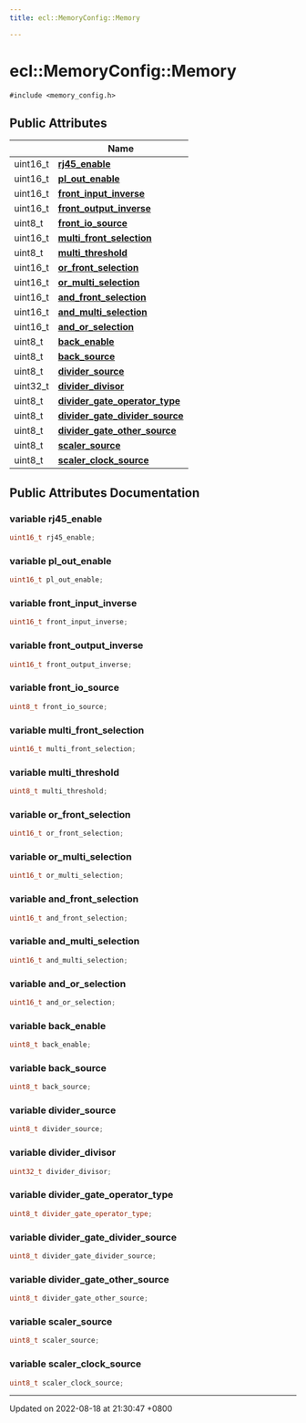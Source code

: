 ```yaml
---
title: ecl::MemoryConfig::Memory

---
```


# ecl::MemoryConfig::Memory






`#include <memory_config.h>`

## Public Attributes

|                | Name           |
| -------------- | -------------- |
| uint16_t | **[rj45_enable](structecl_1_1MemoryConfig_1_1Memory.md#variable-rj45-enable)**  |
| uint16_t | **[pl_out_enable](structecl_1_1MemoryConfig_1_1Memory.md#variable-pl-out-enable)**  |
| uint16_t | **[front_input_inverse](structecl_1_1MemoryConfig_1_1Memory.md#variable-front-input-inverse)**  |
| uint16_t | **[front_output_inverse](structecl_1_1MemoryConfig_1_1Memory.md#variable-front-output-inverse)**  |
| uint8_t | **[front_io_source](structecl_1_1MemoryConfig_1_1Memory.md#variable-front-io-source)**  |
| uint16_t | **[multi_front_selection](structecl_1_1MemoryConfig_1_1Memory.md#variable-multi-front-selection)**  |
| uint8_t | **[multi_threshold](structecl_1_1MemoryConfig_1_1Memory.md#variable-multi-threshold)**  |
| uint16_t | **[or_front_selection](structecl_1_1MemoryConfig_1_1Memory.md#variable-or-front-selection)**  |
| uint16_t | **[or_multi_selection](structecl_1_1MemoryConfig_1_1Memory.md#variable-or-multi-selection)**  |
| uint16_t | **[and_front_selection](structecl_1_1MemoryConfig_1_1Memory.md#variable-and-front-selection)**  |
| uint16_t | **[and_multi_selection](structecl_1_1MemoryConfig_1_1Memory.md#variable-and-multi-selection)**  |
| uint16_t | **[and_or_selection](structecl_1_1MemoryConfig_1_1Memory.md#variable-and-or-selection)**  |
| uint8_t | **[back_enable](structecl_1_1MemoryConfig_1_1Memory.md#variable-back-enable)**  |
| uint8_t | **[back_source](structecl_1_1MemoryConfig_1_1Memory.md#variable-back-source)**  |
| uint8_t | **[divider_source](structecl_1_1MemoryConfig_1_1Memory.md#variable-divider-source)**  |
| uint32_t | **[divider_divisor](structecl_1_1MemoryConfig_1_1Memory.md#variable-divider-divisor)**  |
| uint8_t | **[divider_gate_operator_type](structecl_1_1MemoryConfig_1_1Memory.md#variable-divider-gate-operator-type)**  |
| uint8_t | **[divider_gate_divider_source](structecl_1_1MemoryConfig_1_1Memory.md#variable-divider-gate-divider-source)**  |
| uint8_t | **[divider_gate_other_source](structecl_1_1MemoryConfig_1_1Memory.md#variable-divider-gate-other-source)**  |
| uint8_t | **[scaler_source](structecl_1_1MemoryConfig_1_1Memory.md#variable-scaler-source)**  |
| uint8_t | **[scaler_clock_source](structecl_1_1MemoryConfig_1_1Memory.md#variable-scaler-clock-source)**  |

## Public Attributes Documentation

### variable rj45_enable

```cpp
uint16_t rj45_enable;
```


### variable pl_out_enable

```cpp
uint16_t pl_out_enable;
```


### variable front_input_inverse

```cpp
uint16_t front_input_inverse;
```


### variable front_output_inverse

```cpp
uint16_t front_output_inverse;
```


### variable front_io_source

```cpp
uint8_t front_io_source;
```


### variable multi_front_selection

```cpp
uint16_t multi_front_selection;
```


### variable multi_threshold

```cpp
uint8_t multi_threshold;
```


### variable or_front_selection

```cpp
uint16_t or_front_selection;
```


### variable or_multi_selection

```cpp
uint16_t or_multi_selection;
```


### variable and_front_selection

```cpp
uint16_t and_front_selection;
```


### variable and_multi_selection

```cpp
uint16_t and_multi_selection;
```


### variable and_or_selection

```cpp
uint16_t and_or_selection;
```


### variable back_enable

```cpp
uint8_t back_enable;
```


### variable back_source

```cpp
uint8_t back_source;
```


### variable divider_source

```cpp
uint8_t divider_source;
```


### variable divider_divisor

```cpp
uint32_t divider_divisor;
```


### variable divider_gate_operator_type

```cpp
uint8_t divider_gate_operator_type;
```


### variable divider_gate_divider_source

```cpp
uint8_t divider_gate_divider_source;
```


### variable divider_gate_other_source

```cpp
uint8_t divider_gate_other_source;
```


### variable scaler_source

```cpp
uint8_t scaler_source;
```


### variable scaler_clock_source

```cpp
uint8_t scaler_clock_source;
```


-------------------------------

Updated on 2022-08-18 at 21:30:47 +0800